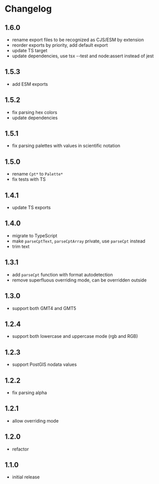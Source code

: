 # Changelog

## 1.6.0

- rename export files to be recognized as CJS/ESM by extension
- reorder exports by priority, add default export
- update TS target
- update dependencies, use tsx --test and node:assert instead of jest

## 1.5.3

- add ESM exports

## 1.5.2

- fix parsing hex colors
- update dependencies

## 1.5.1

- fix parsing palettes with values in scientific notation

## 1.5.0

- rename `Cpt*` to `Palette*`
- fix tests with TS

## 1.4.1

- update TS exports

## 1.4.0

- migrate to TypeScript
- make `parseCptText`, `parseCptArray` private, use `parseCpt` instead
- trim text

## 1.3.1

- add `parseCpt` function with format autodetection
- remove superfluous overriding mode, can be overridden outside

## 1.3.0

- support both GMT4 and GMT5

## 1.2.4

- support both lowercase and uppercase mode (rgb and RGB)

## 1.2.3

- support PostGIS nodata values

## 1.2.2

- fix parsing alpha

## 1.2.1

- allow overriding mode

## 1.2.0

- refactor

## 1.1.0

- initial release
